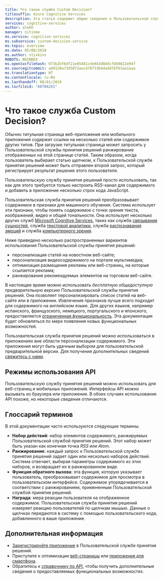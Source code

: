 ```yaml
---
title: Что такое служба Custom Decision?
titlesuffix: Azure Cognitive Services
description: Эта статья содержит общие сведения о Пользовательской службе принятия решений.
services: cognitive-services
author: alekh
manager: nitinme
ms.service: cognitive-services
ms.subservice: custom-decision-service
ms.topic: overview
ms.date: 05/08/2018
ms.author: slivkins
ROBOTS: NOINDEX
ms.openlocfilehash: 073b2bf6df21e05481cde043d8ddcfd49822e94f
ms.sourcegitcommit: ad9120a73d5072aac478f33b4dad47bf63aa1aaa
ms.translationtype: HT
ms.contentlocale: ru-RU
ms.lasthandoff: 08/01/2019
ms.locfileid: "68704241"
---
```

# <a name="what-is-custom-decision-service"></a>Что такое служба Custom Decision?

Обычно титульная страница веб-приложения или мобильного приложения содержит ссылки на несколько статей или содержимое других типов. При загрузке титульная страница может запросить у Пользовательской службы принятия решений ранжирование отображенных на этой странице статей. Таким образом, когда пользователь выбирает статью щелчком, к Пользовательской службе принятия решений может быть отправлен второй запрос, который регистрирует результат решения этого пользователя.

Пользовательскую службу принятия решений просто использовать, так как для этого требуется только настроить RSS-канал для содержимого и добавить в приложение несколько строк кода JavaScript.

Пользовательская служба принятия решений преобразовывает содержимое в признаки для машинного обучения. Система использует эти признаки, чтобы понять содержимое с точки зрения текста, изображений, видео и общей тональности. Она использует несколько других служб [Microsoft Cognitive Services](https://www.microsoft.com/cognitive-services), таких как служба [связывания сущностей](../entitylinking/home.md), служба [текстовой аналитики](../text-analytics/overview.md), служба [распознавания эмоций](../emotion/home.md) и служба [компьютерного зрения](../computer-vision/home.md).

Ниже приведено несколько распространенных вариантов использования Пользовательской службы принятия решений:

* персонализация статей на новостном веб-сайте;
* персонализация видеосодержимого на портале мультимедиа;
* оптимизация размещения рекламы или веб-страниц, на которые ссылается реклама;
* ранжирование рекомендуемых элементов на торговом веб-сайте.

В настоящее время можно использовать *бесплатную общедоступную предварительную версию* Пользовательской службы принятия решений. Она позволяет персонализировать список статей на веб-сайте или в приложении. Извлечение признаков лучше всего подходит для содержимого на английском языке. Для других языков, например испанского, французского, немецкого, португальского и японского, предоставляется [ограниченная функциональность](../text-analytics/overview.md). Эта документация будет обновляться по мере появления новых функциональных возможностей.

Пользовательская служба принятия решений можно использоваться в приложениях вне области персонализации содержимого. Эти приложения могут быть удачным выбором для пользовательской предварительной версии. Для получения дополнительных сведений [свяжитесь с нами](https://azure.microsoft.com/overview/sales-number/).

## <a name="api-usage-modes"></a>Режимы использования API

Пользовательскую службу принятия решений можно использовать для веб-страниц и мобильных приложений. Интерфейсы API можно вызывать из браузера или приложения. В обоих случаях использование API похоже, но некоторые сведения отличаются.

## <a name="glossary-of-terms"></a>Глоссарий терминов

В этой документации часто используются следующие термины.

* **Набор действий**: набор элементов содержимого, ранжируемых Пользовательской службой принятия решений. Этот набор может быть указан как конечная точка *RSS* или *Atom*.
* **Ранжирование**: каждый запрос к Пользовательской службе принятия решений задает один или несколько наборов действий. Система отвечает, выбирая параметры содержимого из этих наборов, и возвращает их в ранжированном виде.
* **Функция обратного вызова**: эта функция, которую указывает пользователь, преобразовывает содержимое для просмотра в пользовательском интерфейсе. Содержимое упорядочивается в соответствии с ранжированием, примененным Пользовательской службой принятия решений.
* **Награда**: мера реакции пользователя на отображенное содержимое. Пользовательская служба принятия решений измеряет реакцию пользователей по щелчкам мышью. Данные о щелчках передаются в систему с помощью пользовательского кода, добавленного в ваше приложение.

## <a name="next-steps"></a>Дополнительная информация

* [Зарегистрируйте приложение](custom-decision-service-get-started-register.md) в Пользовательской службе принятия решений.
* Приступите к оптимизации [веб-страницы](custom-decision-service-get-started-browser.md) или [приложения для смартфона](custom-decision-service-get-started-app.md).
* Обратитесь к [справочнику по API](custom-decision-service-api-reference.md), чтобы получить дополнительные сведения о предоставляемых функциональных возможностях.
